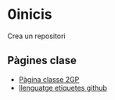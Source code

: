 # 0inicis
Crea un repositori

## Pàgines clase
* [Pàgina classe 2GP](https://arquesm.github.io/2GP/)
* [llenguatge etiquetes github](https://github.com/adam-p/markdown-here/wiki/Markdown-Cheatsheet)
